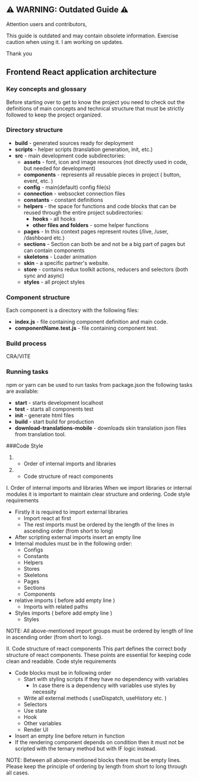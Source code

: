 ## ⚠️ WARNING: Outdated Guide ⚠️

Attention users and contributors,

This guide is outdated and may contain obsolete information. Exercise caution when using it. I am working on updates.

Thank you

## Frontend React application architecture

### Key concepts and glossary

Before starting over to get to know the project you need to check out the definitions of main concepts and
technical structure that must be strictly followed to keep the project organized.

### Directory structure

- **build** - generated sources ready for deployment
- **scripts** - helper scripts (translation generation, init, etc.)
- **src** - main development code
  subdirectories:
  - **assets** - font, icon and image resources (not directly used in code, but needed for development)
  - **components** - represents all reusable pieces in project ( button, event, etc. )
  - **config** - main(default) config file(s)
  - **connection** - websocket connection files
  - **constants** - constant definitions
  - **helpers** - the space for functions and code blocks that can be reused through the entire project
    subdirectories:
    - **hooks** - all hooks
    - **other files and folders** - some helper functions
  - **pages** - In this context pages represent routes (/live, /user, /dashboard etc.)
  - **sections** - Section can both be and not be a big part of pages but can contain components
  - **skeletons** - Loader animation
  - **skin** - a specific partner's website.
  - **store** - contains redux toolkit actions, reducers and selectors (both sync and async)
  - **styles** - all project styles

### Component structure

Each component is a directory with the following files:

- **index.js** - file containing component definition and main code.
- **componentName.test.js** - file containing component test.

### Build process

CRA/VITE

### Running tasks

npm or yarn can be used to run tasks from package.json
the following tasks are available:

- **start** - starts development localhost
- **test** - starts all components test
- **init** - generate html files
- **build** - start build for production
- **download-translations-mobile** - downloads skin translation json files from translation tool.

###Code Style

1. - Order of internal imports and libraries
2. - Code structure of react components

I. Order of internal imports and libraries
When we import libraries or internal modules it is important to maintain clear structure and ordering.
Code style requirements

- Firstly it is required to import external libraries
  - Import react at first
  - The rest imports must be ordered by the length of the lines in ascending order (from short to long)
- After scripting external imports insert an empty line
- Internal modules must be in the following order:
  - Configs
  - Constants
  - Helpers
  - Stores
  - Skeletons
  - Pages
  - Sections
  - Components
- relative imports ( before add empty line )
  - Imports with related paths
- Styles imports ( before add empty line )
  - Styles

NOTE: All above-mentioned import groups must be ordered by length of line in ascending order (from short to long).

II. Code structure of react components
This part defines the correct body structure of react components. These points are essential for keeping code clean and readable.
Code style requirements

- Code blocks must be in following order
  - Start with styling scripts if they have no dependency with variables
    - In case there is a dependency with variables use styles by necessity
  - Write all external methods ( useDispatch, useHistory etc. )
  - Selectors
  - Use state
  - Hook
  - Other variables
  - Render UI
- Insert an empty line before return in function
- If the rendering component depends on condition then it must not be scripted with the
  ternary method but with IF logic instead.

NOTE: Between all above-mentioned blocks there must be empty lines. Please keep the principle of ordering by length from short to long through all cases.


